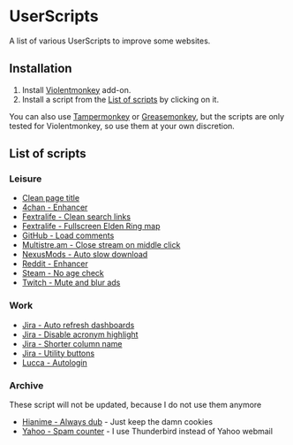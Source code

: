 # UserScripts

A list of various UserScripts to improve some websites.

## Installation

1. Install [Violentmonkey](https://violentmonkey.github.io/get-it/) add-on.
2. Install a script from the [List of scripts](#list-of-scripts) by clicking on it.

You can also use [Tampermonkey](https://www.tampermonkey.net/) or [Greasemonkey](https://addons.mozilla.org/firefox/addon/greasemonkey/), but the scripts are only tested for Violentmonkey, so use them at your own discretion.

## List of scripts

### Leisure

- [Clean page title](https://raw.githubusercontent.com/xefiry/UserScripts/master/clean_page_title.user.js)
- [4chan - Enhancer](https://raw.githubusercontent.com/xefiry/UserScripts/master/4chan__enhancer.user.js)
- [Fextralife - Clean search links](https://raw.githubusercontent.com/xefiry/UserScripts/master/fextralife__clean_search_links.user.js)
- [Fextralife - Fullscreen Elden Ring map](https://raw.githubusercontent.com/xefiry/UserScripts/master/fextralife__fullscreen_elden_ring_map.user.js)
- [GitHub - Load comments](https://raw.githubusercontent.com/xefiry/UserScripts/master/github__load_comments.user.js)
- [Multistre.am - Close stream on middle click](https://raw.githubusercontent.com/xefiry/UserScripts/master/multistream__mmb_close.user.js)
- [NexusMods - Auto slow download](https://raw.githubusercontent.com/xefiry/UserScripts/master/nexusmods__auto_slow_download.user.js)
- [Reddit - Enhancer](https://raw.githubusercontent.com/xefiry/UserScripts/master/reddit__enhancer.user.js)
- [Steam - No age check](https://raw.githubusercontent.com/xefiry/UserScripts/master/steam__no_age_check.user.js)
- [Twitch - Mute and blur ads](https://raw.githubusercontent.com/xefiry/UserScripts/master/twitch__mute_and_blur_ads.user.js)

### Work

- [Jira - Auto refresh dashboards](https://raw.githubusercontent.com/xefiry/UserScripts/master/jira__auto_refresh_dashboards.user.js)
- [Jira - Disable acronym highlight](https://raw.githubusercontent.com/xefiry/UserScripts/master/jira__disable_acronym_highlight.user.js)
- [Jira - Shorter column name](https://raw.githubusercontent.com/xefiry/UserScripts/master/jira__shorter_column_name.user.js)
- [Jira - Utility buttons](https://raw.githubusercontent.com/xefiry/UserScripts/master/jira__utility_buttons.user.js)
- [Lucca - Autologin](https://raw.githubusercontent.com/xefiry/UserScripts/master/lucca__autologin.user.js)

### Archive

These script will not be updated, because I do not use them anymore

- [Hianime - Always dub](https://raw.githubusercontent.com/xefiry/UserScripts/master/hianime__always_dub.user.js) - Just keep the damn cookies
- [Yahoo - Spam counter](https://raw.githubusercontent.com/xefiry/UserScripts/master/yahoo__spam_counter.user.js) - I use Thunderbird instead of Yahoo webmail
